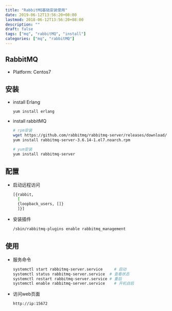 ```yaml
---
title: "RabbitMQ基础安装使用"
date: 2019-06-12T13:56:20+08:00
lastmod: 2018-06-12T13:56:20+08:00
description: ""
draft: false
tags: ["mq", "rabbitMQ", "install"]
categories: ["mq", "rabbitMQ"]
---
```

## RabbitMQ

* Platform: Centos7

## 安装

* install Erlang

  ```bash
  yum install erlang
  ```

* install rabbitMQ

  ```bash
  # rpm安装
  wget https://github.com/rabbitmq/rabbitmq-server/releases/download/rabbitmq_v3_6_14/rabbitmq-server-3.6.14-1.el7.noarch.rpm
  yum install rabbitmq-server-3.6.14-1.el7.noarch.rpm
  
  # yum安装
  yum install rabbitmq-server
  ```

## 配置
* 启动远程访问

    ```bash
    [{rabbit, 
      [
      {loopback_users, []}
      ]}]
    ```
  

* 安装插件

  ```bash
  /sbin/rabbitmq-plugins enable rabbitmq_management 
  ```

  
## 使用
* 服务命令

  ```bash
  systemctl start rabbitmq-server.service     # 启动
  systemctl status rabbitmq-server.service	# 查看状态
  systemctl restart rabbitmq-server.service	# 重启
  systemctl enable rabbitmq-server.service    # 开机自启
  ```

* 访问web页面

  ```
  http://ip:15672
  ```

  
